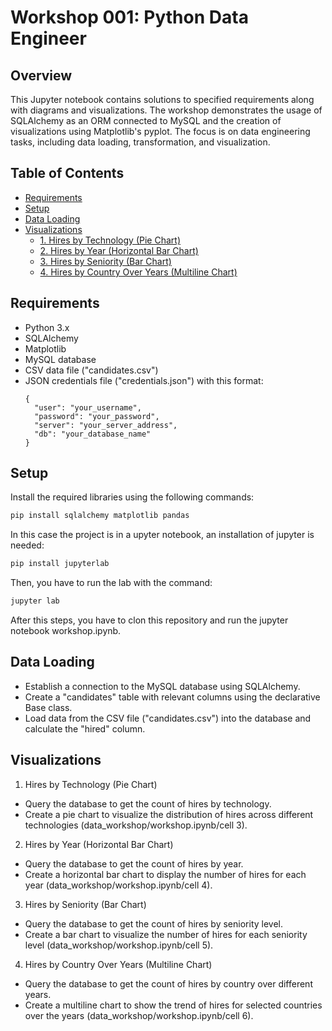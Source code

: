 # Workshop 001: Python Data Engineer

## Overview
This Jupyter notebook contains solutions to specified requirements along with diagrams and visualizations. The workshop demonstrates the usage of SQLAlchemy as an ORM connected to MySQL and the creation of visualizations using Matplotlib's pyplot. The focus is on data engineering tasks, including data loading, transformation, and visualization.

## Table of Contents
- [Requirements](#requirements)
- [Setup](#setup)
- [Data Loading](#data-loading)
- [Visualizations](#visualizations)
  - [1. Hires by Technology (Pie Chart)](#1-hires-by-technology-pie-chart)
  - [2. Hires by Year (Horizontal Bar Chart)](#2-hires-by-year-horizontal-bar-chart)
  - [3. Hires by Seniority (Bar Chart)](#3-hires-by-seniority-bar-chart)
  - [4. Hires by Country Over Years (Multiline Chart)](#4-hires-by-country-over-years-multiline-chart)

## Requirements <a name="requirements"></a>
- Python 3.x
- SQLAlchemy
- Matplotlib
- MySQL database
- CSV data file ("candidates.csv")
- JSON credentials file ("credentials.json") with this format:
  ```
  {
    "user": "your_username",
    "password": "your_password",
    "server": "your_server_address",
    "db": "your_database_name"
  }
  ``` 

## Setup <a name="setup"></a>
Install the required libraries using the following commands:
```python
pip install sqlalchemy matplotlib pandas
```
In this case the project is in a upyter notebook, an installation of jupyter is needed:

```python
pip install jupyterlab
```
Then, you have to run the lab with the command:
```python
jupyter lab
```
After this steps, you have to clon this repository and run the jupyter notebook workshop.ipynb.

## Data Loading <a name="data-loading"></a>
- Establish a connection to the MySQL database using SQLAlchemy.
- Create a "candidates" table with relevant columns using the declarative Base class.
- Load data from the CSV file ("candidates.csv") into the database and calculate the "hired" column.

## Visualizations <a name="visualizations"></a>
1. Hires by Technology (Pie Chart) <a name="1-hires-by-technology-pie-chart"></a>
  - Query the database to get the count of hires by technology.
  - Create a pie chart to visualize the distribution of hires across different technologies (data_workshop/workshop.ipynb/cell 3).
2. Hires by Year (Horizontal Bar Chart) <a name="2-hires-by-year-horizontal-bar-chart"></a>
  - Query the database to get the count of hires by year.
  - Create a horizontal bar chart to display the number of hires for each year (data_workshop/workshop.ipynb/cell 4).
3. Hires by Seniority (Bar Chart) <a name="3-hires-by-seniority-bar-chart"></a>
  - Query the database to get the count of hires by seniority level.
  - Create a bar chart to visualize the number of hires for each seniority level (data_workshop/workshop.ipynb/cell 5).
4. Hires by Country Over Years (Multiline Chart) <a name="4-hires-by-country-over-years-multiline-chart"></a>
  - Query the database to get the count of hires by country over different years.
  - Create a multiline chart to show the trend of hires for selected countries over the years (data_workshop/workshop.ipynb/cell 6).


